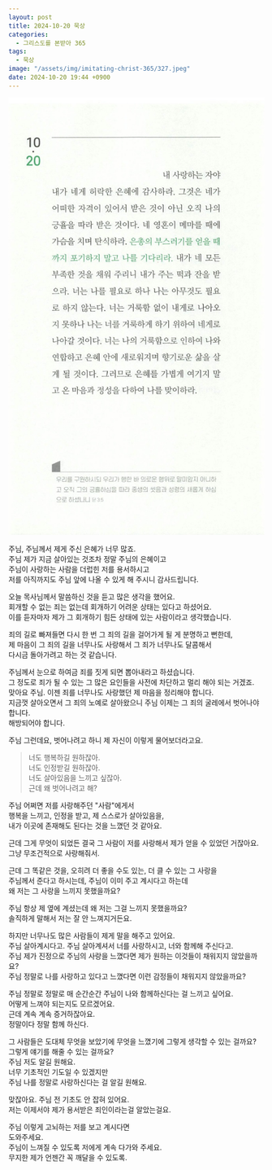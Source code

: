 ```yaml
---
layout: post
title: 2024-10-20 묵상
categories:
  - 그리스도를 본받아 365
tags:
  - 묵상
image: "/assets/img/imitating-christ-365/327.jpeg"
date: 2024-10-20 19:44 +0900
---
```


![image](/assets/img/imitating-christ-365/327.jpeg)

주님, 주님께서 제게 주신 은혜가 너무 많죠.  
주님 제가 지금 살아있는 것조차 정말 주님의 은혜이고  
주님이 사랑하는 사람을 더럽힌 저를 용서하시고  
저를 아직까지도 주님 앞에 나올 수 있게 해 주시니 감사드립니다.

오늘 목사님께서 말씀하신 것을 듣고 많은 생각을 했어요.  
회개할 수 없는 죄는 없는데 회개하기 어려운 상태는 있다고 하셨어요.  
이를 듣자마자 제가 그 회개하기 힘든 상태에 있는 사람이라고 생각했습니다.

죄의 길로 빠져들면 다시 한 번 그 죄의 길을 걸어가게 될 게 분명하고 뻔한데,  
제 마음이 그 죄의 길을 너무나도 사랑해서 그 죄가 너무나도 달콤해서  
다시금 돌아가려고 하는 것 같습니다.

주님께서 눈으로 하여금 죄를 짓게 되면 뽑아내라고 하셨습니다.  
그 정도로 죄가 될 수 있는 그 많은 요인들을 사전에 차단하고 멀리 해야 되는 거겠죠.  
맞아요 주님. 이젠 죄를 너무나도 사랑했던 제 마음을 정리해야 합니다.  
지금껏 살아오면서 그 죄의 노예로 살아왔으니 주님 이제는 그 죄의 굴레에서 벗어나야 합니다.  
해방되어야 합니다.

주님 그런데요,
벗어나려고 하니 제 자신이 이렇게 물어보더라고요.

> 너도 행복하길 원하잖아.  
> 너도 인정받길 원하잖아.  
> 너도 살아있음을 느끼고 싶잖아.  
> 근데 왜 벗어나려고 해?

주님 어쩌면 저를 사랑해주던 "사람"에게서  
행복을 느끼고, 인정을 받고, 제 스스로가 살아있음을,  
내가 이곳에 존재해도 된다는 것을 느꼈던 것 같아요.

근데 그게 무엇이 되었든 결국 그 사람이 저를 사랑해서 제가 얻을 수 있었던 거잖아요.  
그냥 무조건적으로 사랑해줘서.

근데 그 똑같은 것을, 오히려 더 좋을 수도 있는, 더 클 수 있는 그 사랑을  
주님께서 준다고 하시는데, 주님이 이미 주고 계시다고 하는데  
왜 저는 그 사랑을 느끼지 못했을까요?

주님 항상 제 옆에 계셨는데 왜 저는 그걸 느끼지 못했을까요?  
솔직하게 말해서 저는 잘 안 느껴지거든요.

하지만 너무나도 많은 사람들이 제게 말을 해주고 있어요.  
주님 살아계시다고. 주님 살아계셔서 너를 사랑하시고, 너와 함께해 주신다고.  
주님 제가 진정으로 주님의 사랑을 느꼈다면 제가 원하는 이것들이 채워지지 않았을까요?  
주님 정말로 나를 사랑하고 있다고 느꼈다면 이런 감정들이 채워지지 않았을까요?

주님 정말로 정말로 매 순간순간 주님이 나와 함께하신다는 걸 느끼고 싶어요.  
어떻게 느껴야 되는지도 모르겠어요.  
근데 계속 계속 증거하잖아요.  
정말이다 정말 함께 하신다.

그 사람들은 도대체 무엇을 보았기에 무엇을 느꼈기에 그렇게 생각할 수 있는 걸까요?  
그렇게 얘기를 해줄 수 있는 걸까요?  
주님 저도 알길 원해요.  
너무 기초적인 기도일 수 있겠지만  
주님 나를 정말로 사랑하신다는 걸 알길 원해요.

맞잖아요. 주님 전 기초도 안 잡혀 있어요.  
저는 이제서야 제가 용서받은 죄인이라는걸 알았는걸요.

주님 이렇게 고뇌하는 저를 보고 계시다면  
도와주세요.  
주님이 느껴질 수 있도록 저에게 계속 다가와 주세요.  
무지한 제가 언젠간 꼭 깨달을 수 있도록.
